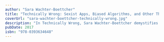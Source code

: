 ```yaml
---
author: "Sara Wachter-Boettcher"
title: "Technically Wrong: Sexist Apps, Biased Algorithms, and Other Threats of Toxic Tech"
coverUrl: "sara-wachter-boettcher-technically-wrong.jpg"
description: "In Technically Wrong, Sara Wachter-Boettcher demystifies the tech industry, leaving those of us on the other side of the screen better prepared to make informed choices about the services we use—and to demand more from the companies behind them."
pubDate: 2017
isbn: "978-0393634648"
---
```


